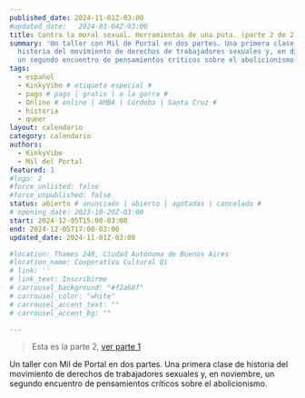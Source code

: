 ```yaml
---
published_date: 2024-11-01Z-03:00
#updated_date:   2024-03-04Z-03:00
title: Contra la moral sexual. Herramientas de una puta. (parte 2 de 2)
summary: 'Un taller con Mil de Portal en dos partes. Una primera clase de
  historia del movimiento de derechos de trabajadores sexuales y, en diciembre,
  un segundo encuentro de pensamientos críticos sobre el abolicionismo.'
tags:
  - español
  - KinkyVibe # etiqueta especial #
  - pago # pago | gratis | a la gorra #
  - Online # online | AMBA | Córdoba | Santa Cruz #
  - historia
  - queer
layout: calendario
category: calendario
authors:
  - KinkyVibe
  - Mil del Portal
featured: 1
#logo: 2
#force_unlisted: false
#force_unpublished: false
status: abierto # anunciado | abierto | agotadas | cancelado #
# opening_date: 2023-10-20Z-03:00
start: 2024-12-05T15:00-03:00
end: 2024-12-05T17:00-03:00
updated_date: 2024-11-01Z-03:00

#location: Thames 240, Ciudad Autónoma de Buenos Aires
#location_name: Cooperativa Cultural Qi
# link: ''
# link_text: Inscribirme
# carrousel_background: "#f2a68f"
# carrousel_color: "white"
# carrousel_accent_text: ""
# carrousel_accent_bg: ""

---
```

> Esta es la parte 2, [ver parte 1](/calendario/contra-la-moral-sexual-2024-11)

Un taller con Mil de Portal en dos partes. Una primera clase de historia del movimiento de derechos de trabajadores sexuales y, en noviembre, un segundo encuentro de pensamientos críticos sobre el abolicionismo.

